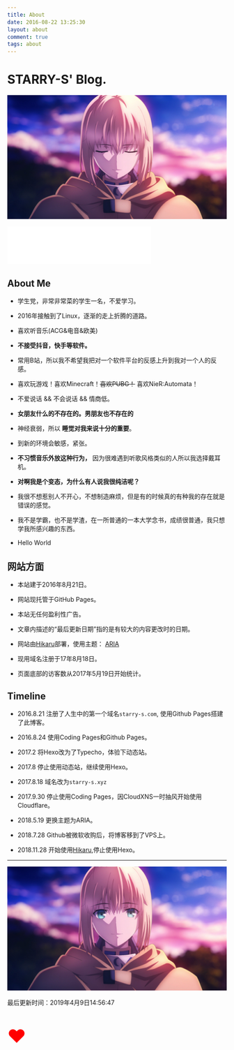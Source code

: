 ```yaml
---
title: About
date: 2016-08-22 13:25:30
layout: about
comment: true
tags: about
---
```

# STARRY-S' Blog.

![](images/10.jpg)

<iframe frameborder="no" border="0" marginwidth="0" marginheight="0" width=330 height=86 src="//music.163.com/outchain/player?type=2&id=1313107868&auto=1&height=66"></iframe>

## About Me

* 学生党，非常非常菜的学生一名，不爱学习。

* 2016年接触到了Linux，逐渐的走上折腾的道路。

* 喜欢听音乐(ACG&电音&欧美)

* **不接受抖音，快手等软件。**

* 常用B站，所以我不希望我把对一个软件平台的反感上升到我对一个人的反感。

* 喜欢玩游戏！喜欢Minecraft！~~喜欢PUBG！~~ 喜欢NieR:Automata！

* 不爱说话 && 不会说话 && 情商低。

* **女朋友什么的不存在的。男朋友也不存在的**

* 神经衰弱，所以 **睡觉对我来说十分的重要**。

* 到新的环境会敏感，紧张。

* **不习惯音乐外放这种行为，** 因为很难遇到听歌风格类似的人所以我选择戴耳机。

* **对啊我是个变态，为什么有人说我很纯洁呢？**

* 我很不想惹别人不开心，不想制造麻烦，但是有的时候真的有种我的存在就是错误的感觉。

* 我不是学霸，也不是学渣，在一所普通的一本大学念书，成绩很普通，我只想学我所感兴趣的东西。

* Hello World


## 网站方面

* 本站建于2016年8月21日。

* 网站现托管于GitHub Pages。

* 本站无任何盈利性广告。

* 文章内描述的“最后更新日期”指的是有较大的内容更改时的日期。

* 网站由[Hikaru](https://github.com/AlynxZhou/hikaru/)部署，使用主题： [ARIA](https://github.com/AlynxZhou/hikaru-theme-aria)

* 现用域名注册于17年8月18日。

* 页面底部的访客数从2017年5月19日开始统计。

## Timeline

* 2016.8.21  注册了人生中的第一个域名`starry-s.com`, 使用Github Pages搭建了此博客。

* 2016.8.24  使用Coding Pages和Github Pages。

* 2017.2     将Hexo改为了Typecho，体验下动态站。

* 2017.8     停止使用动态站，继续使用Hexo。

* 2017.8.18  域名改为`starry-s.xyz`

* 2017.9.30  停止使用Coding Pages，因CloudXNS一时抽风开始使用Cloudflare。

* 2018.5.19  更换主题为ARIA。

* 2018.7.28  Github被微软收购后，将博客移到了VPS上。

* 2018.11.28 开始使用[Hikaru](https://github.com/AlynxZhou/hikaru/),停止使用Hexo。

---

![Saber](images/11.jpg)

<div class="alert-green">最后更新时间：2019年4月9日14:56:47</div>

<p style="font-size:300%; color:#FF0000;">&hearts;</p>
